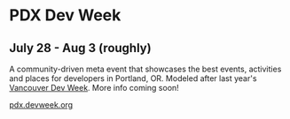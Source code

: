 # PDX Dev Week
## July 28 - Aug 3 (roughly)

A community-driven meta event that showcases the best events, activities and places for developers in Portland, OR. Modeled after last year's [Vancouver Dev Week][1]. More info coming soon!

[pdx.devweek.org][2]


[1]:http://vancouver.devweek.org/
[2]:http://pdx.devweek.org

